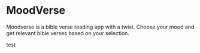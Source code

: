 # MoodVerse

Moodverse is a bible verse reading app with a twist.  Choose your mood and get relevant bible verses based on your selection.

test